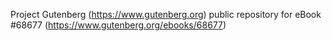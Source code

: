 Project Gutenberg (https://www.gutenberg.org) public repository for
eBook #68677 (https://www.gutenberg.org/ebooks/68677)
